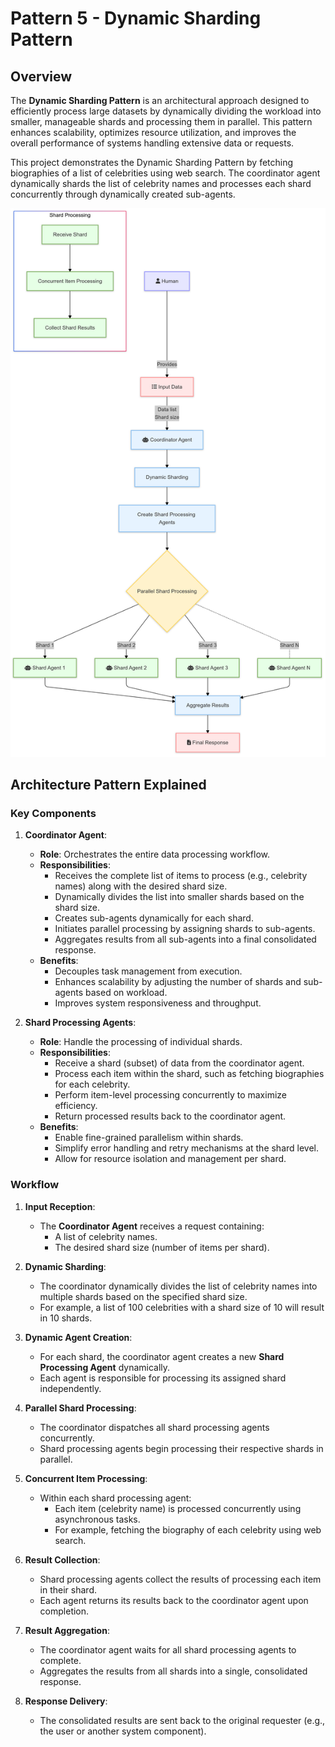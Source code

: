 # Pattern 5 - Dynamic Sharding Pattern 

## Overview

The **Dynamic Sharding Pattern** is an architectural approach designed to efficiently process large datasets by dynamically dividing the workload into smaller, manageable shards and processing them in parallel. This pattern enhances scalability, optimizes resource utilization, and improves the overall performance of systems handling extensive data or requests.

This project demonstrates the Dynamic Sharding Pattern by fetching biographies of a list of celebrities using web search. The coordinator agent dynamically shards the list of celebrity names and processes each shard concurrently through dynamically created sub-agents.

<p align="center">
    <img src="../../../img/framework/dynamic_sharding.png" alt="Dynamic Sharding" width="800"/>
</p>

## Architecture Pattern Explained

### Key Components

1. **Coordinator Agent**:
   - **Role**: Orchestrates the entire data processing workflow.
   - **Responsibilities**:
     - Receives the complete list of items to process (e.g., celebrity names) along with the desired shard size.
     - Dynamically divides the list into smaller shards based on the shard size.
     - Creates sub-agents dynamically for each shard.
     - Initiates parallel processing by assigning shards to sub-agents.
     - Aggregates results from all sub-agents into a final consolidated response.
   - **Benefits**:
     - Decouples task management from execution.
     - Enhances scalability by adjusting the number of shards and sub-agents based on workload.
     - Improves system responsiveness and throughput.

2. **Shard Processing Agents**:
   - **Role**: Handle the processing of individual shards.
   - **Responsibilities**:
     - Receive a shard (subset) of data from the coordinator agent.
     - Process each item within the shard, such as fetching biographies for each celebrity.
     - Perform item-level processing concurrently to maximize efficiency.
     - Return processed results back to the coordinator agent.
   - **Benefits**:
     - Enable fine-grained parallelism within shards.
     - Simplify error handling and retry mechanisms at the shard level.
     - Allow for resource isolation and management per shard.

### Workflow

1. **Input Reception**:
   - The **Coordinator Agent** receives a request containing:
     - A list of celebrity names.
     - The desired shard size (number of items per shard).

2. **Dynamic Sharding**:
   - The coordinator dynamically divides the list of celebrity names into multiple shards based on the specified shard size.
   - For example, a list of 100 celebrities with a shard size of 10 will result in 10 shards.

3. **Dynamic Agent Creation**:
   - For each shard, the coordinator agent creates a new **Shard Processing Agent** dynamically.
   - Each agent is responsible for processing its assigned shard independently.

4. **Parallel Shard Processing**:
   - The coordinator dispatches all shard processing agents concurrently.
   - Shard processing agents begin processing their respective shards in parallel.

5. **Concurrent Item Processing**:
   - Within each shard processing agent:
     - Each item (celebrity name) is processed concurrently using asynchronous tasks.
     - For example, fetching the biography of each celebrity using web search.

6. **Result Collection**:
   - Shard processing agents collect the results of processing each item in their shard.
   - Each agent returns its results back to the coordinator agent upon completion.

7. **Result Aggregation**:
   - The coordinator agent waits for all shard processing agents to complete.
   - Aggregates the results from all shards into a single, consolidated response.

8. **Response Delivery**:
   - The consolidated results are sent back to the original requester (e.g., the user or another system component).

